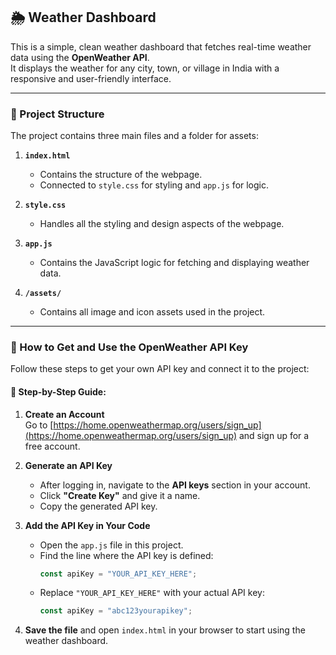 ## 🌦️ Weather Dashboard

This is a simple, clean weather dashboard that fetches real-time weather data using the **OpenWeather API**.  
It displays the weather for any city, town, or village in India with a responsive and user-friendly interface.

---

### 📁 Project Structure

The project contains three main files and a folder for assets:

1. **`index.html`**
   - Contains the structure of the webpage.
   - Connected to `style.css` for styling and `app.js` for logic.

2. **`style.css`**
   - Handles all the styling and design aspects of the webpage.

3. **`app.js`**
   - Contains the JavaScript logic for fetching and displaying weather data.

4. **`/assets/`**
   - Contains all image and icon assets used in the project.

---

### 🔑 How to Get and Use the OpenWeather API Key

Follow these steps to get your own API key and connect it to the project:

#### 📌 Step-by-Step Guide:

1. **Create an Account**  
   Go to [https://home.openweathermap.org/users/sign_up](https://home.openweathermap.org/users/sign_up) and sign up for a free account.

2. **Generate an API Key**
   - After logging in, navigate to the **API keys** section in your account.
   - Click **"Create Key"** and give it a name.
   - Copy the generated API key.

3. **Add the API Key in Your Code**
   - Open the `app.js` file in this project.
   - Find the line where the API key is defined:
     ```js
     const apiKey = "YOUR_API_KEY_HERE";
     ```
   - Replace `"YOUR_API_KEY_HERE"` with your actual API key:
     ```js
     const apiKey = "abc123yourapikey";
     ```

4. **Save the file** and open `index.html` in your browser to start using the weather dashboard.

